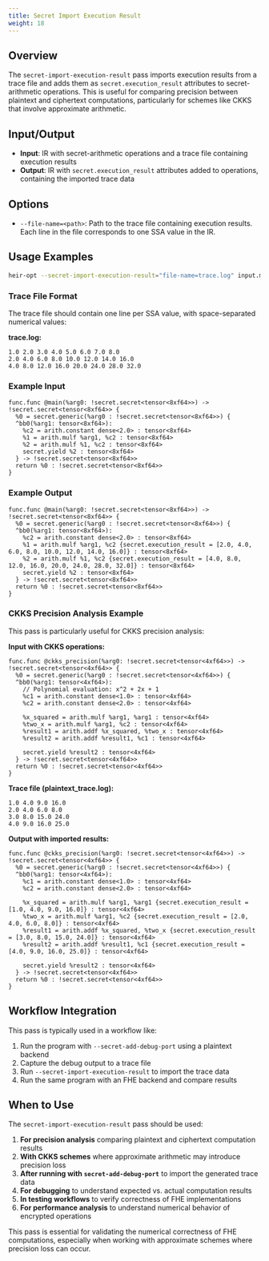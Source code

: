```yaml
---
title: Secret Import Execution Result
weight: 18
---
```


## Overview

The `secret-import-execution-result` pass imports execution results from a trace
file and adds them as `secret.execution_result` attributes to secret-arithmetic
operations. This is useful for comparing precision between plaintext and
ciphertext computations, particularly for schemes like CKKS that involve
approximate arithmetic.

## Input/Output

- **Input**: IR with secret-arithmetic operations and a trace file containing
  execution results
- **Output**: IR with `secret.execution_result` attributes added to operations,
  containing the imported trace data

## Options

- `--file-name=<path>`: Path to the trace file containing execution results.
  Each line in the file corresponds to one SSA value in the IR.

## Usage Examples

```bash
heir-opt --secret-import-execution-result="file-name=trace.log" input.mlir
```

### Trace File Format

The trace file should contain one line per SSA value, with space-separated
numerical values:

**trace.log:**

```
1.0 2.0 3.0 4.0 5.0 6.0 7.0 8.0
2.0 4.0 6.0 8.0 10.0 12.0 14.0 16.0
4.0 8.0 12.0 16.0 20.0 24.0 28.0 32.0
```

### Example Input

```mlir
func.func @main(%arg0: !secret.secret<tensor<8xf64>>) -> !secret.secret<tensor<8xf64>> {
  %0 = secret.generic(%arg0 : !secret.secret<tensor<8xf64>>) {
  ^bb0(%arg1: tensor<8xf64>):
    %c2 = arith.constant dense<2.0> : tensor<8xf64>
    %1 = arith.mulf %arg1, %c2 : tensor<8xf64>
    %2 = arith.mulf %1, %c2 : tensor<8xf64>
    secret.yield %2 : tensor<8xf64>
  } -> !secret.secret<tensor<8xf64>>
  return %0 : !secret.secret<tensor<8xf64>>
}
```

### Example Output

```mlir
func.func @main(%arg0: !secret.secret<tensor<8xf64>>) -> !secret.secret<tensor<8xf64>> {
  %0 = secret.generic(%arg0 : !secret.secret<tensor<8xf64>>) {
  ^bb0(%arg1: tensor<8xf64>):
    %c2 = arith.constant dense<2.0> : tensor<8xf64>
    %1 = arith.mulf %arg1, %c2 {secret.execution_result = [2.0, 4.0, 6.0, 8.0, 10.0, 12.0, 14.0, 16.0]} : tensor<8xf64>
    %2 = arith.mulf %1, %c2 {secret.execution_result = [4.0, 8.0, 12.0, 16.0, 20.0, 24.0, 28.0, 32.0]} : tensor<8xf64>
    secret.yield %2 : tensor<8xf64>
  } -> !secret.secret<tensor<8xf64>>
  return %0 : !secret.secret<tensor<8xf64>>
}
```

### CKKS Precision Analysis Example

This pass is particularly useful for CKKS precision analysis:

**Input with CKKS operations:**

```mlir
func.func @ckks_precision(%arg0: !secret.secret<tensor<4xf64>>) -> !secret.secret<tensor<4xf64>> {
  %0 = secret.generic(%arg0 : !secret.secret<tensor<4xf64>>) {
  ^bb0(%arg1: tensor<4xf64>):
    // Polynomial evaluation: x^2 + 2x + 1
    %c1 = arith.constant dense<1.0> : tensor<4xf64>
    %c2 = arith.constant dense<2.0> : tensor<4xf64>

    %x_squared = arith.mulf %arg1, %arg1 : tensor<4xf64>
    %two_x = arith.mulf %arg1, %c2 : tensor<4xf64>
    %result1 = arith.addf %x_squared, %two_x : tensor<4xf64>
    %result2 = arith.addf %result1, %c1 : tensor<4xf64>

    secret.yield %result2 : tensor<4xf64>
  } -> !secret.secret<tensor<4xf64>>
  return %0 : !secret.secret<tensor<4xf64>>
}
```

**Trace file (plaintext_trace.log):**

```
1.0 4.0 9.0 16.0
2.0 4.0 6.0 8.0
3.0 8.0 15.0 24.0
4.0 9.0 16.0 25.0
```

**Output with imported results:**

```mlir
func.func @ckks_precision(%arg0: !secret.secret<tensor<4xf64>>) -> !secret.secret<tensor<4xf64>> {
  %0 = secret.generic(%arg0 : !secret.secret<tensor<4xf64>>) {
  ^bb0(%arg1: tensor<4xf64>):
    %c1 = arith.constant dense<1.0> : tensor<4xf64>
    %c2 = arith.constant dense<2.0> : tensor<4xf64>

    %x_squared = arith.mulf %arg1, %arg1 {secret.execution_result = [1.0, 4.0, 9.0, 16.0]} : tensor<4xf64>
    %two_x = arith.mulf %arg1, %c2 {secret.execution_result = [2.0, 4.0, 6.0, 8.0]} : tensor<4xf64>
    %result1 = arith.addf %x_squared, %two_x {secret.execution_result = [3.0, 8.0, 15.0, 24.0]} : tensor<4xf64>
    %result2 = arith.addf %result1, %c1 {secret.execution_result = [4.0, 9.0, 16.0, 25.0]} : tensor<4xf64>

    secret.yield %result2 : tensor<4xf64>
  } -> !secret.secret<tensor<4xf64>>
  return %0 : !secret.secret<tensor<4xf64>>
}
```

## Workflow Integration

This pass is typically used in a workflow like:

1. Run the program with `--secret-add-debug-port` using a plaintext backend
1. Capture the debug output to a trace file
1. Run `--secret-import-execution-result` to import the trace data
1. Run the same program with an FHE backend and compare results

## When to Use

The `secret-import-execution-result` pass should be used:

1. **For precision analysis** comparing plaintext and ciphertext computation
   results
1. **With CKKS schemes** where approximate arithmetic may introduce precision
   loss
1. **After running with `secret-add-debug-port`** to import the generated trace
   data
1. **For debugging** to understand expected vs. actual computation results
1. **In testing workflows** to verify correctness of FHE implementations
1. **For performance analysis** to understand numerical behavior of encrypted
   operations

This pass is essential for validating the numerical correctness of FHE
computations, especially when working with approximate schemes where precision
loss can occur.
